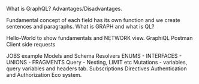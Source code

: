 What is GraphQL? Advantages/Disadvantages.

Fundamental concept of each field has its own function and we create sentences and paragraphs.
What is GRAPH and what is QL?

Hello-World to show fundamentals and NETWORK view.
GraphiQL
Postman
Client side requests

JOBS example
Models and Schema
Resolvers
ENUMS - INTERFACES - UNIONS - FRAGMENTS
Query - Nesting, LIMIT etc
Mutations - variables, query variables and headers tab.
Subscriptions
Directives
Authentication and Authorization
Eco system.
